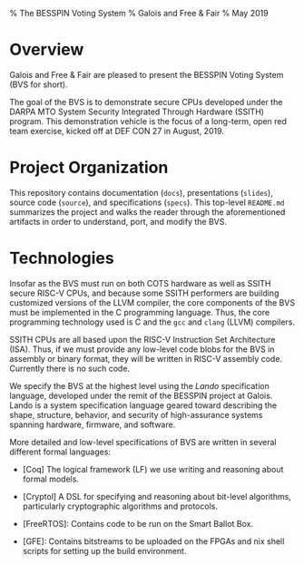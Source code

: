 % The BESSPIN Voting System
% Galois and Free & Fair
% May 2019

# Overview

Galois and Free & Fair are pleased to present the BESSPIN Voting
System (BVS for short).

The goal of the BVS is to demonstrate secure CPUs developed under the
DARPA MTO System Security Integrated Through Hardware (SSITH)
program.  This demonstration vehicle is the focus of a long-term, open
red team exercise, kicked off at DEF CON 27 in August, 2019.

# Project Organization

This repository contains documentation (`docs`), presentations
(`slides`), source code (`source`), and specifications (`specs`).
This top-level `README.md` summarizes the project and walks the reader
through the aforementioned artifacts in order to understand, port, and
modify the BVS.

# Technologies

Insofar as the BVS must run on both COTS hardware as well as SSITH
secure RISC-V CPUs, and because some SSITH performers are building
customized versions of the LLVM compiler, the core components of the
BVS must be implemented in the C programming language.  Thus, the core
programming technology used is C and the `gcc` and `clang` (LLVM)
compilers.

SSITH CPUs are all based upon the RISC-V Instruction Set Architecture
(ISA).  Thus, if we must provide any low-level code blobs for the BVS
in assembly or binary format, they will be written in RISC-V assembly
code.  Currently there is no such code.

We specify the BVS at the highest level using the *Lando*
specification language, developed under the remit of the BESSPIN
project at Galois.  Lando is a system specification language geared
toward describing the shape, structure, behavior, and security of
high-assurance systems spanning hardware, firmware, and software.

More detailed and low-level specifications of BVS are written in
several different formal languages:

- [Coq] The logical framework (LF) we use writing and reasoning about
  formal models.

- [Cryptol] A DSL for specifying and reasoning about bit-level
  algorithms, particularly cryptographic algorithms and protocols.

- [FreeRTOS]: Contains code to be run on the Smart Ballot Box.

- [GFE]: Contains bitstreams to be uploaded on the FPGAs and nix shell
  scripts for setting up the build environment.
